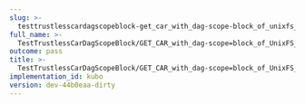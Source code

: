 ```yaml
---
slug: >-
  testtrustlesscardagscopeblock-get_car_with_dag-scope-block_of_unixfs_file_on_a_path_with_sharded_directory_(accept_header)-header_x-content-type-options
full_name: >-
  TestTrustlessCarDagScopeBlock/GET_CAR_with_dag-scope=block_of_UnixFS_file_on_a_path_with_sharded_directory_(Accept_Header)/Header_X-Content-Type-Options
outcome: pass
title: >-
  TestTrustlessCarDagScopeBlock/GET_CAR_with_dag-scope=block_of_UnixFS_file_on_a_path_with_sharded_directory_(Accept_Header)/Header_X-Content-Type-Options
implementation_id: kubo
version: dev-44b0eaa-dirty
---
```


